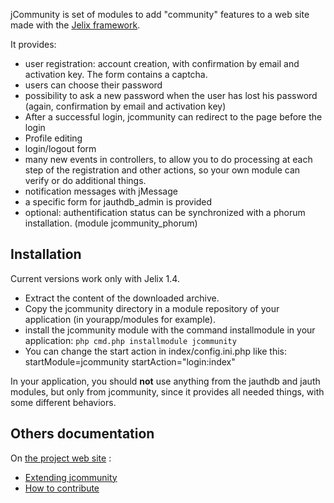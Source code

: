 jCommunity is set of modules to add "community" features to a web site made with the [Jelix framework](http://jelix.org).

It provides:

* user registration: account creation, with confirmation by email and activation key. The form contains a captcha.
* users can choose their password
* possibility to ask a new password when the user has lost his password (again, confirmation by email and activation key)
* After a successful login, jcommunity can redirect to the page before the login
* Profile editing
* login/logout form
* many new events in controllers, to allow you to do processing at each step of the registration and other actions, so your own module can verify or do additional things.
* notification messages with jMessage
* a specific form for jauthdb_admin is provided
* optional: authentification status can be synchronized with a phorum installation. (module jcommunity_phorum)


Installation
------------

Current versions work only with Jelix 1.4.

* Extract the content of the downloaded archive.
* Copy the jcommunity directory in a module repository of your application (in
  yourapp/modules for example).
* install the jcommunity module with the command installmodule in your application:
    `php cmd.php installmodule jcommunity`
* You can change the start action in index/config.ini.php like this:
      startModule=jcommunity
      startAction="login:index"

In your application, you should **not** use anything from the jauthdb and jauth modules, but
only from jcommunity, since it provides all needed things, with some different
behaviors.


Others documentation
--------------------

On [the project web site](https://github.com/laurentj/jcommunity) :


* [Extending jcommunity](https://github.com/laurentj/jcommunity/wiki/extending_jcommunity)
* [How to contribute](https://github.com/laurentj/jcommunity/wiki/contribute)

